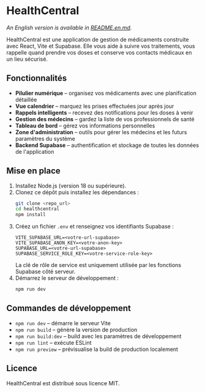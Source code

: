 # HealthCentral

*An English version is available in [README.en.md](README.en.md).*

HealthCentral est une application de gestion de médicaments construite avec React, Vite et Supabase. Elle vous aide à suivre vos traitements, vous rappelle quand prendre vos doses et conserve vos contacts médicaux en un lieu sécurisé.

## Fonctionnalités

- **Pilulier numérique** – organisez vos médicaments avec une planification détaillée
- **Vue calendrier** – marquez les prises effectuées jour après jour
- **Rappels intelligents** – recevez des notifications pour les doses à venir
- **Gestion des médecins** – gardez la liste de vos professionnels de santé
- **Tableau de bord** – gérez vos informations personnelles
- **Zone d'administration** – outils pour gérer les médecins et les futurs paramètres du système
- **Backend Supabase** – authentification et stockage de toutes les données de l'application

## Mise en place

1. Installez Node.js (version 18 ou supérieure).
2. Clonez ce dépôt puis installez les dépendances :
   ```sh
   git clone <repo_url>
   cd healthcentral
   npm install
   ```
3. Créez un fichier `.env` et renseignez vos identifiants Supabase :
   ```
   VITE_SUPABASE_URL=<votre-url-supabase>
   VITE_SUPABASE_ANON_KEY=<votre-anon-key>
   SUPABASE_URL=<votre-url-supabase>
   SUPABASE_SERVICE_ROLE_KEY=<votre-service-role-key>
   ```
   La clé de rôle de service est uniquement utilisée par les fonctions Supabase côté serveur.
4. Démarrez le serveur de développement :
   ```sh
   npm run dev
   ```

## Commandes de développement

- `npm run dev` – démarre le serveur Vite
- `npm run build` – génère la version de production
- `npm run build:dev` – build avec les paramètres de développement
- `npm run lint` – exécute ESLint
- `npm run preview` – prévisualise la build de production localement

## Licence

HealthCentral est distribué sous licence MIT.
